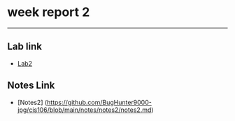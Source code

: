 # week report 2 

<hr>

## Lab link
* [Lab2](https://github.com/BugHunter9000-jpg/cis106/blob/main/Labs/Lab2%20/lab2.md)

## Notes Link
* [Notes2] (https://github.com/BugHunter9000-jpg/cis106/blob/main/notes/notes2/notes2.md)